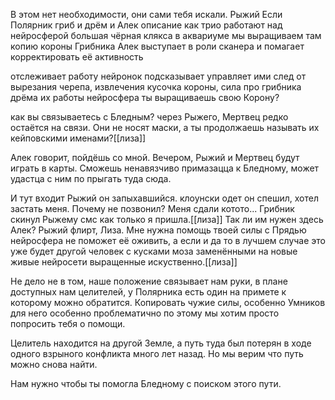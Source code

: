 В этом нет необходимости, они сами тебя искали.
	Рыжий
		Если Полярник
гриб и дрём и Алек
	описание как трио работают над нейросферой
		большая чёрная клякса в аквариуме
			мы выращиваем там копию короны Грибника
				Алек выступает в роли сканера и помагает корректировать её активность 

отслеживает работу нейронок подсказывает управляет ими
	след от вырезания черепа, извлечения кусочка короны,
	сила про
		грибника
		дрёма
		их работы
			нейросфера ты выращиваешь свою Корону?

как вы связываетесь с Бледным?
		через Рыжего, Мертвец редко остаётся на связи.
		Они не носят маски, а ты продолжаешь называть их кейповскими именами?[[лиза]]

Алек говорит, пойдёшь со мной. Вечером, Рыжий и Мертвец будут играть в карты. Сможешь ненавязчиво примазацца к Бледному, может удастца с ним по прыгать туда сюда.

И тут входит Рыжий он запыхавшийся. клоунски одет
			он спешил, хотел застать меня. Почему не позвонил? Меня сдали котото... Грибник скинул Рыжему смс как только я пришла.[[лиза]]
			Так ли им нужен здесь Алек?
		Рыжий флирт, Лиза. Мне нужна помощь твоей силы с Прядью
			нейросфера не поможет её оживить, а если и да то в лучшем случае это уже будет другой человек с кусками моза заменёнными на новые живые нейросети выращенные искуственно.[[лиза]]

Не дело не в том, наше положение связывает нам руки, в плане доступных нам целителей, у Полярника есть один на примете к которому можно обратится. Копировать чужие силы, особенно Умников для него особенно проблематично по этому мы хотим просто попросить тебя о помощи.

Целитель находится на другой Земле, а путь туда был потерян в ходе одного взрыного конфликта много лет назад. Но мы верим что путь можно снова найти.

Нам нужно чтобы ты помогла Бледному с поиском этого пути.